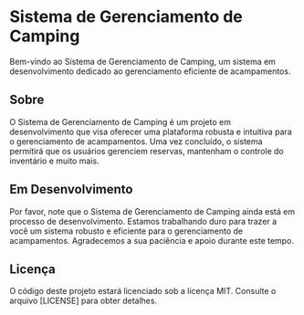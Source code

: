 # Sistema de Gerenciamento de Camping

Bem-vindo ao Sistema de Gerenciamento de Camping, um sistema em desenvolvimento dedicado ao gerenciamento eficiente de acampamentos.

## Sobre

O Sistema de Gerenciamento de Camping é um projeto em desenvolvimento que visa oferecer uma plataforma robusta e intuitiva para o gerenciamento de acampamentos. Uma vez concluído, o sistema permitirá que os usuários gerenciem reservas, mantenham o controle do inventário e muito mais.

## Em Desenvolvimento

Por favor, note que o Sistema de Gerenciamento de Camping ainda está em processo de desenvolvimento. Estamos trabalhando duro para trazer a você um sistema robusto e eficiente para o gerenciamento de acampamentos. Agradecemos a sua paciência e apoio durante este tempo.

## Licença

O código deste projeto estará licenciado sob a licença MIT. Consulte o arquivo [LICENSE] para obter detalhes.

 
